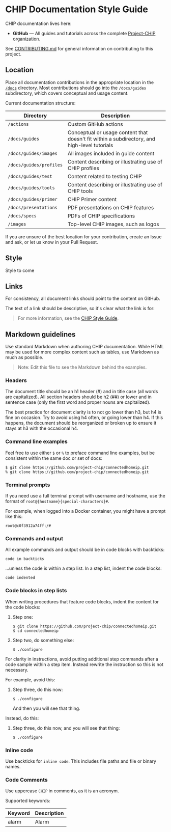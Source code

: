 # CHIP Documentation Style Guide

CHIP documentation lives here:

*   **GitHub** — All guides and tutorials across the complete [Project-CHIP organization](https://github/project-chip).

See [CONTRIBUTING.md](../CONTRIBUTING.md) for general information on contributing to this project.

## Location

Place all documentation contributions in the appropriate location in the [`/docs`](./) directory. Most contributions should go into the `/docs/guides` subdirectory, which covers conceptual and usage content.

Current documentation structure:

Directory | Description
----|----
`/actions` | Custom GitHub actions
`/docs/guides` | Conceptual or usage content that doesn't fit within a subdirectory, and high-level tutorials
`/docs/guides/images` | All images included in guide content
`/docs/guides/profiles` | Content describing or illustrating use of CHIP profiles
`/docs/guides/test` | Content related to testing CHIP
`/docs/guides/tools` | Content describing or illustrating use of CHIP tools
`/docs/guides/primer` | CHIP Primer content
`/docs/presentations` | PDF presentations on CHIP features
`/docs/specs` | PDFs of CHIP specifications
`/images` | Top-level CHIP images, such as logos

If you are unsure of the best location for your contribution, create an Issue and ask, or let us know in your Pull Request.


## Style

Style to come

## Links

For consistency, all document links should point to the content on GitHub.

The text of a link should be descriptive, so it's clear what the link is for:

> For more information, see the [CHIP Style Guide](./STYLE_GUIDE.md).

## Markdown guidelines

Use standard Markdown when authoring CHIP documentation. While HTML may be used for more complex content such as tables, use Markdown as much as possible. 

> Note: Edit this file to see the Markdown behind the examples.

### Headers

The document title should be an h1 header (#) and in title case (all words are capitalized). All section headers should be h2 (##) or lower and in sentence case (only the first word and proper nouns are capitalized).

The best practice for document clarity is to not go lower than h3, but h4 is fine on occasion. Try to avoid using h4 often, or going lower than h4. If this happens, the document should be reorganized or broken up to ensure it stays at h3 with the occasional h4.

### Command line examples

Feel free to use either `$` or `%` to preface command line examples, but be consistent within the same doc or set of docs:

```
$ git clone https://github.com/project-chip/connectedhomeip.git
% git clone https://github.com/project-chip/connectedhomeip.git
```

### Terminal prompts

If you need use a full terminal prompt with username and hostname, use the format of `root@{hostname}{special-characters}#`.

For example, when logged into a Docker container, you might have a prompt like this:
```
root@c0f3912a74ff:/#
```


### Commands and output

All example commands and output should be in code blocks with backticks:

```
code in backticks
```

...unless the code is within a step list. In a step list, indent the code blocks:

    code indented

### Code blocks in step lists

When writing procedures that feature code blocks, indent the content for the code blocks:

1.	Step one:

        $ git clone https://github.com/project-chip/connectedhomeip.git
        $ cd connectedhomeip

1.  Step two, do something else:

        $ ./configure

For clarity in instructions, avoid putting additional step commands after a code sample
within a step item. Instead rewrite the instruction so this is not necessary.

For example, avoid this:

1.  Step three, do this now:

        $ ./configure

    And then you will see that thing.

Instead, do this:

1.  Step three, do this now, and you will see that thing:

		$ ./configure

### Inline code

Use backticks for `inline code`. This includes file paths and file or binary names.

### Code Comments

Use uppercase `CHIP` in comments, as it is an acronym.


Supported keywords:

Keyword | Description
----|----
alarm | Alarm

